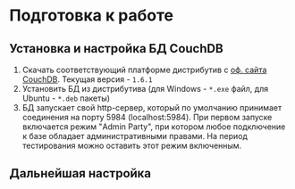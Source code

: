 # Подготовка к работе

## Установка и настройка БД CouchDB

1. Скачать соответствующий платформе дистрибутив с [оф. сайта CouchDB](http://couchdb.apache.org/#download). Текущая версия - `1.6.1`
2. Установить БД из дистрибутива (для Windows - `*.exe` файл, для Ubuntu - `*.deb` пакеты)
3. БД запускает свой http-сервер, который по умолчанию принимает соединения на порту 5984 (localhost:5984). При первом запуске включается режим "Admin Party", при котором любое подключение к базе обладает административными правами. На период тестирования можно оставить этот режим включенным.

## Дальнейшая настройка
